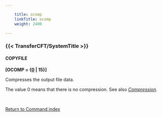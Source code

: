 ```yaml
---

    title: ocomp
    linkTitle: ocomp
    weight: 2400

---
```

<span id="ocomp"></span>

### {{< TransferCFT/SystemTitle  >}}

#### COPYFILE

**\[OCOMP = {<u>0</u> | 15}\]**

Compresses the output file data.

The value 0 means that there is no compression. See also *[Compression](../compression).*

 

[Return to Command index](../../)
